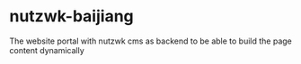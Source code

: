 # nutzwk-baijiang
The website portal with nutzwk cms as backend to be able to build the page content dynamically
